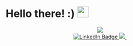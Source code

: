 <h1>
  Hello there! :)
  <img src="https://media.giphy.com/media/hvRJCLFzcasrR4ia7z/giphy.gif" width="30px"/>
</h1>

<div id="header" align="center">
  <img src="https://media.giphy.com/media/l4KhQo2MESJkc6QbS/giphy.gif">
</div>

<div id="badges" align="center">
  <a href="https://www.linkedin.com/in/yulia-tustova/">
    <img src="https://img.shields.io/badge/LinkedIn-blue?style=for-the-badge&logo=linkedin&logoColor=white" alt="LinkedIn Badge"/>
  </a>
  <a href="mailto:yuliasunny007@gmail.com">
    <img src="https://img.shields.io/badge/Gmail-red?style=for-the-badge&logo=gmail&logoColor=white">
  </a>
    <img src="https://komarev.com/ghpvc/?username=spaceowlsoul&style=flat-square&color=blue" alt=""/>
</div>


